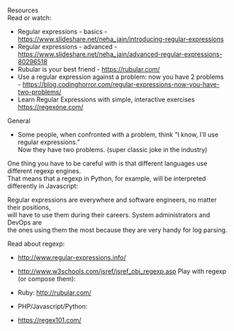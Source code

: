 Resources<br>
Read or watch:<br>

- Regular expressions - basics - https://www.slideshare.net/neha_jain/introducing-regular-expressions <br>
- Regular expressions - advanced - https://www.slideshare.net/neha_jain/advanced-regular-expressions-80296518<br>
- Rubular is your best friend - https://rubular.com/<br>
- Use a regular expression against a problem: now you have 2 problems<br> - https://blog.codinghorror.com/regular-expressions-now-you-have-two-problems/<br>
- Learn Regular Expressions with simple, interactive exercises https://regexone.com/<br>

General<br>
- Some people, when confronted with a problem, think “I know, I’ll use regular expressions.”  <br> Now they have two problems. (super classic joke in the industry)

One thing you have to be careful with is that different languages use different regexp engines.<br> That means that a regexp in Python, for example, will be interpreted differently in Javascript:

Regular expressions are everywhere and software engineers, no matter their positions,<br> will have to use them during their careers. System administrators and DevOps are<br> the ones using them the most because they are very handy for log parsing.<br>

Read about regexp:<br>

- http://www.regular-expressions.info/<br>
- http://www.w3schools.com/jsref/jsref_obj_regexp.asp Play with regexp (or compose them):<br>

- Ruby: http://rubular.com/<br>

- PHP/Javascript/Python:<br>
- https://regex101.com/<br>
